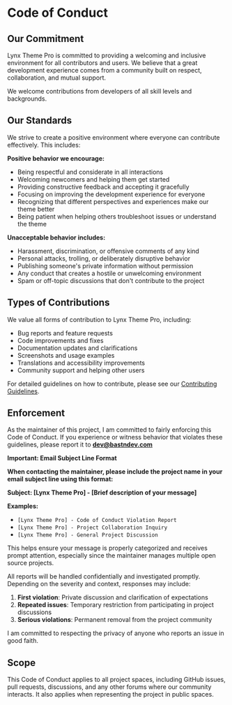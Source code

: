 # Code of Conduct

## Our Commitment

Lynx Theme Pro is committed to providing a welcoming and inclusive environment for all contributors and users. We believe that a great development experience comes from a community built on respect, collaboration, and mutual support.

We welcome contributions from developers of all skill levels and backgrounds.

## Our Standards

We strive to create a positive environment where everyone can contribute effectively. This includes:

**Positive behavior we encourage:**
- Being respectful and considerate in all interactions
- Welcoming newcomers and helping them get started
- Providing constructive feedback and accepting it gracefully
- Focusing on improving the development experience for everyone
- Recognizing that different perspectives and experiences make our theme better
- Being patient when helping others troubleshoot issues or understand the theme

**Unacceptable behavior includes:**
- Harassment, discrimination, or offensive comments of any kind
- Personal attacks, trolling, or deliberately disruptive behavior
- Publishing someone's private information without permission
- Any conduct that creates a hostile or unwelcoming environment
- Spam or off-topic discussions that don't contribute to the project

## Types of Contributions

We value all forms of contribution to Lynx Theme Pro, including:
- Bug reports and feature requests
- Code improvements and fixes   
- Documentation updates and clarifications
- Screenshots and usage examples
- Translations and accessibility improvements
- Community support and helping other users

For detailed guidelines on how to contribute, please see our [Contributing Guidelines](https://github.com/bastndev/Lynx-Theme-Pro/blob/main/CONTRIBUTING.md).

## Enforcement

As the maintainer of this project, I am committed to fairly enforcing this Code of Conduct. If you experience or witness behavior that violates these guidelines, please report it to **dev@bastndev.com**

**Important: Email Subject Line Format**

**When contacting the maintainer, please include the project name in your email subject line using this format:**

**Subject: [Lynx Theme Pro] - [Brief description of your message]**

**Examples:**
* `[Lynx Theme Pro] - Code of Conduct Violation Report`
* `[Lynx Theme Pro] - Project Collaboration Inquiry`
* `[Lynx Theme Pro] - General Project Discussion`

This helps ensure your message is properly categorized and receives prompt attention, especially since the maintainer manages multiple open source projects.

All reports will be handled confidentially and investigated promptly. Depending on the severity and context, responses may include:

1. **First violation**: Private discussion and clarification of expectations
2. **Repeated issues**: Temporary restriction from participating in project discussions
3. **Serious violations**: Permanent removal from the project community

I am committed to respecting the privacy of anyone who reports an issue in good faith.

## Scope

This Code of Conduct applies to all project spaces, including GitHub issues, pull requests, discussions, and any other forums where our community interacts. It also applies when representing the project in public spaces.